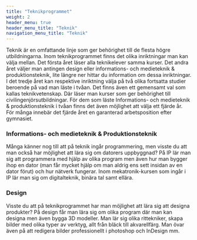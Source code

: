 ```yaml
---
title: "Teknikprogrammet"
weight: 2
header_menu: true
header_menu_title: "Teknik"
navigation_menu_title: "Teknik"
---
```


Teknik är en omfattande linje som ger behörighet till de flesta högre utbildningarna. Inom teknikprogrammet finns det olika inriktningar man kan välja mellan. Det första året läser alla teknikelever samma kurser. Det andra året väljer man antingen design eller informations- och medieteknik & produktionsteknik, lite längre ner hittar du information om dessa inriktningar. I det tredje året kan respektive inriktning välja på två olika fortsatta studier beroende på vad man läste i tvåan. Det finns även ett gemensamt val som kallas teknikvetenskap. Där läser man kurser som ger behörighet till civilingenjörsutbildningar. För dem som läste Informations- och medieteknik & produktionsteknik i tvåan finns det även möjlighet att välja ett fjärde år. För många innebär det fjärde året en garanterad arbetsposition efter gymnasiet.

### Informations- och medieteknik & Produktionsteknik

Många känner nog till att på teknik ingår programmering, men visste du att man också har möjlighet att lära sig om datorers uppbyggnad? På IP lär man sig att programmera med hjälp av olika program men även hur man bygger ihop en dator (man får mycket hjälp om man aldrig ens sett insidan av en dator förut) och hur nätverk fungerar. Inom mekatronik-kursen som ingår i IP lär man sig om digitalteknik, binära tal samt ellära. 

### Design

Visste du att på teknikprogrammet har man möjlighet att lära sig att designa produkter? På design får man lära sig om olika program där man kan designa men även bygga 3D modeller. Man lär sig olika rittekniker, skapa bilder med olika typer av verktyg, allt från bläck till akvarellfärg. Man övar även på att redigera bilder professionellt i photoshop och InDesign mm.